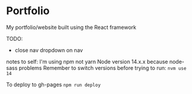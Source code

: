# Portfolio

My portfolio/website built using the React framework

TODO: 
- close nav dropdown on nav

notes to self:
I'm using npm not yarn
Node version 14.x.x because node-sass problems
Remember to switch versions before trying to run: `nvm use 14`

To deploy to gh-pages
`npm run deploy`
